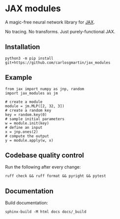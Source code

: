 # JAX modules

A magic-free neural network library for [JAX](https://github.com/jax-ml/jax).

No tracing. No transforms. Just purely-functional JAX.

## Installation

```shell
python3 -m pip install git+https://github.com/carlosgmartin/jax_modules
```

## Example

```python3
from jax import numpy as jnp, random
import jax_modules as jm

# create a module
module = jm.MLP([2, 32, 3])
# create a random key
key = random.key(0)
# sample initial parameters
w = module.init(key)
# define an input
x = jnp.ones(2)
# compute the output
y = module.apply(w, x)
```

## Codebase quality control

Run the following after every change:

```shell
ruff check && ruff format && pyright && pytest
```

## Documentation

Build documentation:

```shell
sphinx-build -M html docs docs/_build
```
